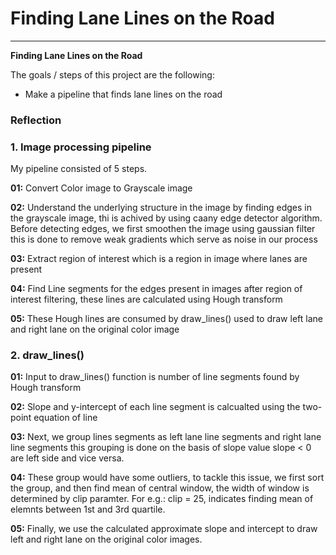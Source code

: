 # **Finding Lane Lines on the Road** 

---

**Finding Lane Lines on the Road**

The goals / steps of this project are the following:
* Make a pipeline that finds lane lines on the road

[//]: # (Image References)

[image1]: ./examples/grayscale.jpg "Grayscale"

### Reflection

### 1. Image processing pipeline

My pipeline consisted of 5 steps.

**01:** Convert Color image to Grayscale image

**02:** Understand the underlying structure in the image by finding edges in the grayscale image, thi is achived by using caany edge detector algorithm. Before detecting edges, we first smoothen the image using gaussian filter this is done to remove weak gradients which serve as noise in our process

**03:** Extract region of interest which is a region in image where lanes are present

**04:** Find Line segments for the edges present in images after region of interest filtering, these lines are calculated using Hough transform

**05:** These Hough lines are consumed by draw_lines() used to draw left lane and right lane on the original color image

### 2. draw_lines()

**01:** Input to draw_lines() function is number of line segments found by Hough transform

**02:** Slope and y-intercept of each line segment is calcualted using the two-point equation of line

**03:** Next, we group lines segments as left lane line segments and right lane line segments this grouping is done on the basis of slope value slope < 0 are left side and vice versa. 

**04:** These group would have some outliers, to tackle this issue, we first sort the group, and then find mean of central window, the width of window is determined by clip paramter. For e.g.: clip = 25, indicates finding mean of elemnts between 1st and 3rd quartile. 

**05:** Finally, we use the calculated approximate slope and intercept to draw left and right lane on the original color images.

